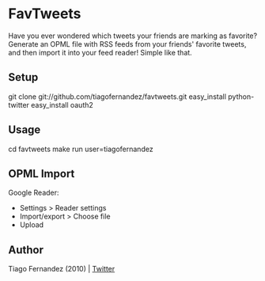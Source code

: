FavTweets
===

Have you ever wondered which tweets your friends are marking as favorite?
Generate an OPML file with RSS feeds from your friends' favorite tweets,
and then import it into your feed reader! Simple like that.


Setup
---

  git clone git://github.com/tiagofernandez/favtweets.git
  easy_install python-twitter
  easy_install oauth2


Usage
---

  cd favtweets
  make run user=tiagofernandez


OPML Import
---

Google Reader:
* Settings > Reader settings
* Import/export > Choose file
* Upload


Author
---

Tiago Fernandez (2010) | [Twitter][t]

[t]: http://twitter.com/tiagofernandez